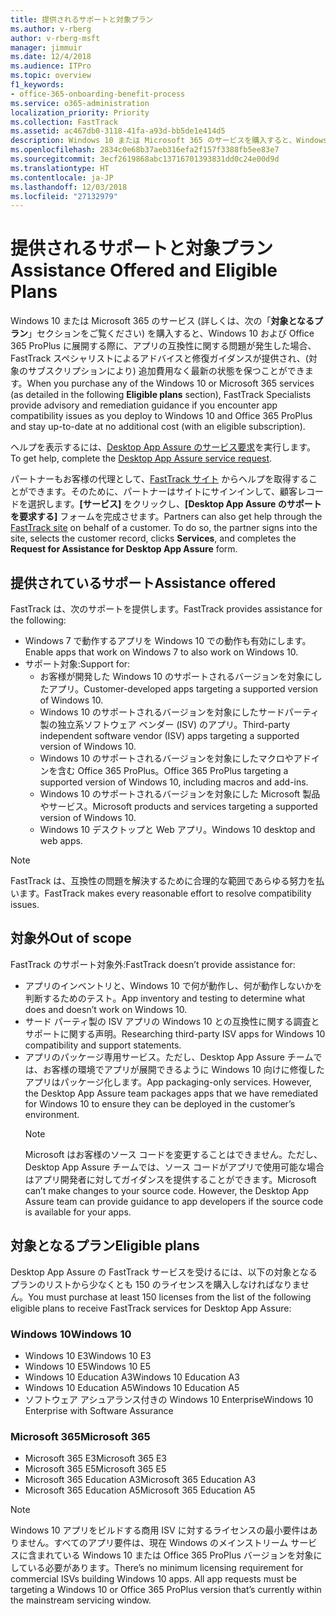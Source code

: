 ```yaml
---
title: 提供されるサポートと対象プラン
ms.author: v-rberg
author: v-rberg-msft
manager: jimmuir
ms.date: 12/4/2018
ms.audience: ITPro
ms.topic: overview
f1_keywords:
- office-365-onboarding-benefit-process
ms.service: o365-administration
localization_priority: Priority
ms.collection: FastTrack
ms.assetid: ac467db0-3118-41fa-a93d-bb5de1e414d5
description: Windows 10 または Microsoft 365 のサービスを購入すると、Windows 10 や Office 365 ProPlus を展開し、無償で最新の状態を保つ (対象のサブスクリプションにより) 際のサポートとして、FastTrack スペシャリストによるアドバイスと修復ガイダンスが提供されます。
ms.openlocfilehash: 2834c0e68b37aeb316efa2f157f3388fb5ee83e7
ms.sourcegitcommit: 3ecf2619868abc13716701393831dd0c24e00d9d
ms.translationtype: HT
ms.contentlocale: ja-JP
ms.lasthandoff: 12/03/2018
ms.locfileid: "27132979"
---
```

# <a name="assistance-offered-and-eligible-plans"></a><span data-ttu-id="fca9e-103">提供されるサポートと対象プラン</span><span class="sxs-lookup"><span data-stu-id="fca9e-103">Assistance Offered and Eligible Plans</span></span>   

<span data-ttu-id="fca9e-104">Windows 10 または Microsoft 365 のサービス (詳しくは、次の「**対象となるプラン**」セクションをご覧ください) を購入すると、Windows 10 および Office 365 ProPlus に展開する際に、アプリの互換性に関する問題が発生した場合、FastTrack スペシャリストによるアドバイスと修復ガイダンスが提供され、(対象のサブスクリプションにより) 追加費用なく最新の状態を保つことができます。</span><span class="sxs-lookup"><span data-stu-id="fca9e-104">When you purchase any of the Windows 10 or Microsoft 365 services (as detailed in the following **Eligible plans** section), FastTrack Specialists provide advisory and remediation guidance if you encounter app compatibility issues as you deploy to Windows 10 and Office 365 ProPlus and stay up-to-date at no additional cost (with an eligible subscription).</span></span>

<span data-ttu-id="fca9e-105">ヘルプを表示するには、[Desktop App Assure のサービス要求](https://go.microsoft.com/fwlink/?linkid=2022721)を実行します。</span><span class="sxs-lookup"><span data-stu-id="fca9e-105">To get help, complete the [Desktop App Assure service request](https://go.microsoft.com/fwlink/?linkid=2022721).</span></span>

<span data-ttu-id="fca9e-p101">パートナーもお客様の代理として、[FastTrack サイト](https://go.microsoft.com/fwlink/?linkid=780698) からヘルプを取得することができます。そのために、パートナーはサイトにサインインして、顧客レコードを選択します。**[サービス]** をクリックし、**[Desktop App Assure のサポートを要求する]** フォームを完成させます。</span><span class="sxs-lookup"><span data-stu-id="fca9e-p101">Partners can also get help through the [FastTrack site](https://go.microsoft.com/fwlink/?linkid=780698) on behalf of a customer. To do so, the partner signs into the site, selects the customer record, clicks **Services**, and completes the **Request for Assistance for Desktop App Assure** form.</span></span>

## <a name="assistance-offered"></a><span data-ttu-id="fca9e-108">提供されているサポート</span><span class="sxs-lookup"><span data-stu-id="fca9e-108">Assistance offered</span></span>

<span data-ttu-id="fca9e-109">FastTrack は、次のサポートを提供します。</span><span class="sxs-lookup"><span data-stu-id="fca9e-109">FastTrack provides assistance for the following:</span></span>
- <span data-ttu-id="fca9e-110">Windows 7 で動作するアプリを Windows 10 での動作も有効にします。</span><span class="sxs-lookup"><span data-stu-id="fca9e-110">Enable apps that work on Windows 7 to also work on Windows 10.</span></span>
- <span data-ttu-id="fca9e-111">サポート対象:</span><span class="sxs-lookup"><span data-stu-id="fca9e-111">Support for:</span></span>
    - <span data-ttu-id="fca9e-112">お客様が開発した Windows 10 のサポートされるバージョンを対象にしたアプリ。</span><span class="sxs-lookup"><span data-stu-id="fca9e-112">Customer-developed apps targeting a supported version of Windows 10.</span></span>
    - <span data-ttu-id="fca9e-113">Windows 10 のサポートされるバージョンを対象にしたサードパーティ製の独立系ソフトウェア ベンダー (ISV) のアプリ。</span><span class="sxs-lookup"><span data-stu-id="fca9e-113">Third-party independent software vendor (ISV) apps targeting a supported version of Windows 10.</span></span>
    - <span data-ttu-id="fca9e-114">Windows 10 のサポートされるバージョンを対象にしたマクロやアドインを含む Office 365 ProPlus。</span><span class="sxs-lookup"><span data-stu-id="fca9e-114">Office 365 ProPlus targeting a supported version of Windows 10, including macros and add-ins.</span></span>
    - <span data-ttu-id="fca9e-115">Windows 10 のサポートされるバージョンを対象にした Microsoft 製品やサービス。</span><span class="sxs-lookup"><span data-stu-id="fca9e-115">Microsoft products and services targeting a supported version of Windows 10.</span></span>
    - <span data-ttu-id="fca9e-116">Windows 10 デスクトップと Web アプリ。</span><span class="sxs-lookup"><span data-stu-id="fca9e-116">Windows 10 desktop and web apps.</span></span>
> [!NOTE]
> <span data-ttu-id="fca9e-117">FastTrack は、互換性の問題を解決するために合理的な範囲であらゆる努力を払います。</span><span class="sxs-lookup"><span data-stu-id="fca9e-117">FastTrack makes every reasonable effort to resolve compatibility issues.</span></span> 

## <a name="out-of-scope"></a><span data-ttu-id="fca9e-118">対象外</span><span class="sxs-lookup"><span data-stu-id="fca9e-118">Out of scope</span></span>

<span data-ttu-id="fca9e-119">FastTrack のサポート対象外:</span><span class="sxs-lookup"><span data-stu-id="fca9e-119">FastTrack doesn’t provide assistance for:</span></span>
- <span data-ttu-id="fca9e-120">アプリのインベントリと、Windows 10 で何が動作し、何が動作しないかを判断するためのテスト。</span><span class="sxs-lookup"><span data-stu-id="fca9e-120">App inventory and testing to determine what does and doesn’t work on Windows 10.</span></span>
- <span data-ttu-id="fca9e-121">サード パーティ製の ISV アプリの Windows 10 との互換性に関する調査とサポートに関する声明。</span><span class="sxs-lookup"><span data-stu-id="fca9e-121">Researching third-party ISV apps for Windows 10 compatibility and support statements.</span></span>
- <span data-ttu-id="fca9e-p102">アプリのパッケージ専用サービス。ただし、Desktop App Assure チームでは、お客様の環境でアプリが展開できるように Windows 10 向けに修復したアプリはパッケージ化します。</span><span class="sxs-lookup"><span data-stu-id="fca9e-p102">App packaging-only services. However, the Desktop App Assure team packages apps that we have remediated for Windows 10 to ensure they can be deployed in the customer’s environment.</span></span>
    > [!NOTE]
    > <span data-ttu-id="fca9e-p103">Microsoft はお客様のソース コードを変更することはできません。ただし、Desktop App Assure チームでは、ソース コードがアプリで使用可能な場合はアプリ開発者に対してガイダンスを提供することができます。</span><span class="sxs-lookup"><span data-stu-id="fca9e-p103">Microsoft can’t make changes to your source code. However, the Desktop App Assure team can provide guidance to app developers if the source code is available for your apps.</span></span>

 
## <a name="eligible-plans"></a><span data-ttu-id="fca9e-126">対象となるプラン</span><span class="sxs-lookup"><span data-stu-id="fca9e-126">Eligible plans</span></span>

<span data-ttu-id="fca9e-127">Desktop App Assure の FastTrack サービスを受けるには、以下の対象となるプランのリストから少なくとも 150 のライセンスを購入しなければなりません。</span><span class="sxs-lookup"><span data-stu-id="fca9e-127">You must purchase at least 150 licenses from the list of the following eligible plans to receive FastTrack services for Desktop App Assure:</span></span>

### <a name="windows-10"></a><span data-ttu-id="fca9e-128">Windows 10</span><span class="sxs-lookup"><span data-stu-id="fca9e-128">Windows 10</span></span>
- <span data-ttu-id="fca9e-129">Windows 10 E3</span><span class="sxs-lookup"><span data-stu-id="fca9e-129">Windows 10 E3</span></span>
- <span data-ttu-id="fca9e-130">Windows 10 E5</span><span class="sxs-lookup"><span data-stu-id="fca9e-130">Windows 10 E5</span></span>
- <span data-ttu-id="fca9e-131">Windows 10 Education A3</span><span class="sxs-lookup"><span data-stu-id="fca9e-131">Windows 10 Education A3</span></span>
- <span data-ttu-id="fca9e-132">Windows 10 Education A5</span><span class="sxs-lookup"><span data-stu-id="fca9e-132">Windows 10 Education A5</span></span> 
- <span data-ttu-id="fca9e-133">ソフトウェア アシュアランス付きの Windows 10 Enterprise</span><span class="sxs-lookup"><span data-stu-id="fca9e-133">Windows 10 Enterprise with Software Assurance</span></span>

### <a name="microsoft-365"></a><span data-ttu-id="fca9e-134">Microsoft 365</span><span class="sxs-lookup"><span data-stu-id="fca9e-134">Microsoft 365</span></span>
- <span data-ttu-id="fca9e-135">Microsoft 365 E3</span><span class="sxs-lookup"><span data-stu-id="fca9e-135">Microsoft 365 E3</span></span>
- <span data-ttu-id="fca9e-136">Microsoft 365 E5</span><span class="sxs-lookup"><span data-stu-id="fca9e-136">Microsoft 365 E5</span></span>
- <span data-ttu-id="fca9e-137">Microsoft 365 Education A3</span><span class="sxs-lookup"><span data-stu-id="fca9e-137">Microsoft 365 Education A3</span></span>
- <span data-ttu-id="fca9e-138">Microsoft 365 Education A5</span><span class="sxs-lookup"><span data-stu-id="fca9e-138">Microsoft 365 Education A5</span></span>

> [!NOTE]
> <span data-ttu-id="fca9e-p104">Windows 10 アプリをビルドする商用 ISV に対するライセンスの最小要件はありません。すべてのアプリ要件は、現在 Windows のメインストリーム サービスに含まれている Windows 10 または Office 365 ProPlus バージョンを対象にしている必要があります。</span><span class="sxs-lookup"><span data-stu-id="fca9e-p104">There’s no minimum licensing requirement for commercial ISVs building Windows 10 apps. All app requests must be targeting a Windows 10 or Office 365 ProPlus version that’s currently within the mainstream servicing window.</span></span> 
